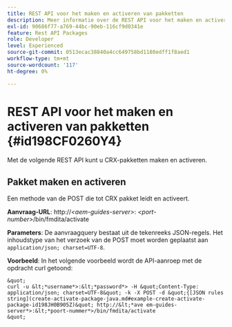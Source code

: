 ```yaml
---
title: REST API voor het maken en activeren van pakketten
description: Meer informatie over de REST API voor het maken en activeren van pakketten
exl-id: 90686f77-a769-44bc-90eb-116cf9d0341e
feature: Rest API Packages
role: Developer
level: Experienced
source-git-commit: 0513ecac38840a4cc649758bd1180edff1f8aed1
workflow-type: tm+mt
source-wordcount: '117'
ht-degree: 0%

---
```


# REST API voor het maken en activeren van pakketten {#id198CF0260Y4}

Met de volgende REST API kunt u CRX-pakketten maken en activeren.

## Pakket maken en activeren

Een methode van de POST die tot CRX pakket leidt en activeert.

**Aanvraag-URL**: http://*&lt;aem-guides-server>*: *&lt;port-number>*/bin/fmdita/activate

**Parameters**: De aanvraagquery bestaat uit de tekenreeks JSON-regels. Het inhoudstype van het verzoek van de POST moet worden geplaatst aan `application/json; charset=UTF-8`.

**Voorbeeld**: In het volgende voorbeeld wordt de API-aanroep met de opdracht curl getoond:

    &quot;
    curl -u &lt;*username*>:&lt;*password*> -H &quot;Content-Type: application/json; charset=UTF-8&quot; -k -X POST -d &quot;{[JSON rules string](create-activate-package-java.md#example-create-activate-package-id198JH0B905Z)&quot; http://&lt;*ave em-guides-server*>:&lt;*poort-nummer*>/bin/fmdita/activate
    &quot;
